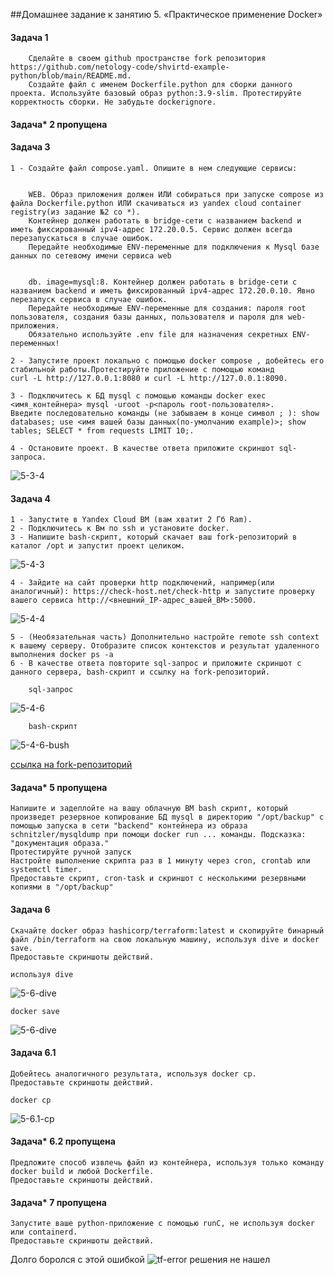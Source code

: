 ##Домашнее задание к занятию 5. «Практическое применение Docker»

#### Задача 1
        Сделайте в своем github пространстве fork репозитория https://github.com/netology-code/shvirtd-example-python/blob/main/README.md.
        Создайте файл с именем Dockerfile.python для сборки данного проекта. Используйте базовый образ python:3.9-slim. Протестируйте корректность сборки. Не забудьте dockerignore.
#### Задача* 2 пропущена 
#### Задача 3
    1 - Создайте файл compose.yaml. Опишите в нем следующие сервисы:
    

        WEB. Образ приложения должен ИЛИ собираться при запуске compose из файла Dockerfile.python ИЛИ скачиваться из yandex cloud container registry(из задание №2 со *). 
        Контейнер должен работать в bridge-сети с названием backend и иметь фиксированный ipv4-адрес 172.20.0.5. Сервис должен всегда перезапускаться в случае ошибок. 
        Передайте необходимые ENV-переменные для подключения к Mysql базе данных по сетевому имени сервиса web


        db. image=mysql:8. Контейнер должен работать в bridge-сети с названием backend и иметь фиксированный ipv4-адрес 172.20.0.10. Явно перезапуск сервиса в случае ошибок. 
        Передайте необходимые ENV-переменные для создания: пароля root пользователя, создания базы данных, пользователя и пароля для web-приложения. 
        Обязательно используйте .env file для назначения секретных ENV-переменных!

    2 - Запустите проект локально с помощью docker compose , добейтесь его стабильной работы.Протестируйте приложение с помощью команд 
    curl -L http://127.0.0.1:8080 и curl -L http://127.0.0.1:8090.

    3 - Подключитесь к БД mysql с помощью команды docker exec <имя_контейнера> mysql -uroot -p<пароль root-пользователя>.
    Введите последовательно команды (не забываем в конце символ ; ): show databases; use <имя вашей базы данных(по-умолчанию example)>; show tables; SELECT * from requests LIMIT 10;.

    4 - Остановите проект. В качестве ответа приложите скриншот sql-запроса.    
![5-3-4](assets/5-3-4.jpg)

#### Задача 4
    
    1 - Запустите в Yandex Cloud ВМ (вам хватит 2 Гб Ram).
    2 - Подключитесь к Вм по ssh и установите docker.
    3 - Напишите bash-скрипт, который скачает ваш fork-репозиторий в каталог /opt и запустит проект целиком.    
![5-4-3](IMG/5-4-3.jpg)
        
    4 - Зайдите на сайт проверки http подключений, например(или аналогичный): https://check-host.net/check-http и запустите проверку вашего сервиса http://<внешний_IP-адрес_вашей_ВМ>:5000.
![5-4-4](IMG/5-4-4.jpg)
        
    5 - (Необязательная часть) Дополнительно настройте remote ssh context к вашему серверу. Отобразите список контекстов и результат удаленного выполнения docker ps -a
    6 - В качестве ответа повторите sql-запрос и приложите скриншот с данного сервера, bash-скрипт и ссылку на fork-репозиторий.

        sql-запрос
![5-4-6](IMG/5-4-6.jpg)

        bash-скрипт
![5-4-6-bush](IMG/5-4-6-bush.jpg)

[ссылка на fork-репозиторий](https://github.com/ub1984/shvirtd-example-python)

#### Задача* 5 пропущена 

    Напишите и задеплойте на вашу облачную ВМ bash скрипт, который произведет резервное копирование БД mysql в директорию "/opt/backup" с помощью запуска в сети "backend" контейнера из образа schnitzler/mysqldump при помощи docker run ... команды. Подсказка: "документация образа."
    Протестируйте ручной запуск
    Настройте выполнение скрипта раз в 1 минуту через cron, crontab или systemctl timer.
    Предоставьте скрипт, cron-task и скриншот с несколькими резервными копиями в "/opt/backup"

#### Задача 6 
    Скачайте docker образ hashicorp/terraform:latest и скопируйте бинарный файл /bin/terraform на свою локальную машину, используя dive и docker save. 
    Предоставьте скриншоты действий.

    используя dive
![5-6-dive](IMG/5-6-dive.jpg)

    docker save
![5-6-dive](IMG/5-6-save.jpg)
    
#### Задача 6.1
    Добейтесь аналогичного результата, используя docker cp.
    Предоставьте скриншоты действий.

    docker cp
![5-6.1-cp](IMG/5-6.1-cp.jpg)

#### Задача* 6.2 пропущена
    Предложите способ извлечь файл из контейнера, используя только команду docker build и любой Dockerfile.
    Предоставьте скриншоты действий.

#### Задача* 7 пропущена

    Запустите ваше python-приложение с помощью runC, не используя docker или containerd.
    Предоставьте скриншоты действий.


Долго боролся с этой ошибкой
![tf-error](IMG/tf-error.jpg)
 решения  не нашел
